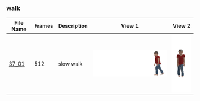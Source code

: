 ### walk
|File Name|Frames|Description|View 1|View 2|
|-|-|-|-|-|
|[37_01](https://github.com/Shriinivas/cmubvh/raw/main/Sequence-035-039/37/Data/37_01.zip)|512|slow walk|<img src="https://github.com/Shriinivas/cmubvhgifs/blob/main/Sequence-035-039/37/37_01_0.gif"/>|<img src="https://github.com/Shriinivas/cmubvhgifs/blob/main/Sequence-035-039/37/37_01_1.gif"/>|
